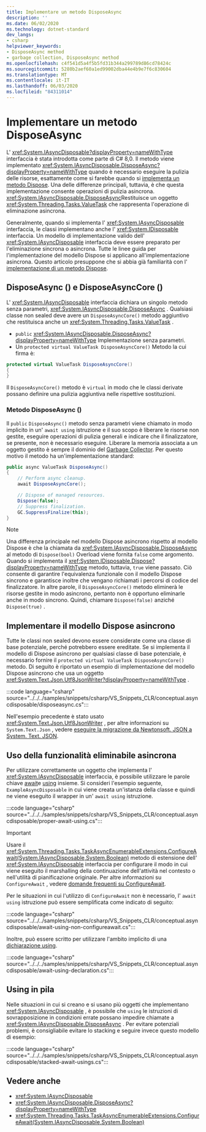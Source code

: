```yaml
---
title: Implementare un metodo DisposeAsync
description: ''
ms.date: 06/02/2020
ms.technology: dotnet-standard
dev_langs:
- csharp
helpviewer_keywords:
- DisposeAsync method
- garbage collection, DisposeAsync method
ms.openlocfilehash: c4f541d5a4f5b5fd31b344a299789d86cd78424c
ms.sourcegitcommit: 5280b2aef60a1ed99002dba44e4b9e7f6c830604
ms.translationtype: MT
ms.contentlocale: it-IT
ms.lasthandoff: 06/03/2020
ms.locfileid: "84311014"
---
```

# <a name="implement-a-disposeasync-method"></a>Implementare un metodo DisposeAsync

L' <xref:System.IAsyncDisposable?displayProperty=nameWithType> interfaccia è stata introdotta come parte di C# 8,0. Il metodo viene implementato <xref:System.IAsyncDisposable.DisposeAsync?displayProperty=nameWithType> quando è necessario eseguire la pulizia delle risorse, esattamente come si farebbe quando si [implementa un metodo Dispose](implementing-dispose.md). Una delle differenze principali, tuttavia, è che questa implementazione consente operazioni di pulizia asincrona. <xref:System.IAsyncDisposable.DisposeAsync>Restituisce un oggetto <xref:System.Threading.Tasks.ValueTask> che rappresenta l'operazione di eliminazione asincrona.

Generalmente, quando si implementa l' <xref:System.IAsyncDisposable> interfaccia, le classi implementano anche l' <xref:System.IDisposable> interfaccia. Un modello di implementazione valido dell' <xref:System.IAsyncDisposable> interfaccia deve essere preparato per l'eliminazione sincrona o asincrona. Tutte le linee guida per l'implementazione del modello Dispose si applicano all'implementazione asincrona. Questo articolo presuppone che si abbia già familiarità con l' [implementazione di un metodo Dispose](implementing-dispose.md).

## <a name="disposeasync-and-disposeasynccore"></a>DisposeAsync () e DisposeAsyncCore ()

L' <xref:System.IAsyncDisposable> interfaccia dichiara un singolo metodo senza parametri, <xref:System.IAsyncDisposable.DisposeAsync> . Qualsiasi classe non sealed deve avere un `DisposeAsyncCore()` metodo aggiuntivo che restituisca anche un <xref:System.Threading.Tasks.ValueTask> .

- `public` <xref:System.IAsyncDisposable.DisposeAsync?displayProperty=nameWithType> Implementazione senza parametri.
- Un `protected virtual ValueTask DisposeAsyncCore()` Metodo la cui firma è:

```csharp
protected virtual ValueTask DisposeAsyncCore()
{
}
```

Il `DisposeAsyncCore()` metodo è `virtual` in modo che le classi derivate possano definire una pulizia aggiuntiva nelle rispettive sostituzioni.

### <a name="the-disposeasync-method"></a>Metodo DisposeAsync ()

Il `public` `DisposeAsync()` metodo senza parametri viene chiamato in modo implicito in un' `await using` istruzione e il suo scopo è liberare le risorse non gestite, eseguire operazioni di pulizia generali e indicare che il finalizzatore, se presente, non è necessario eseguire. Liberare la memoria associata a un oggetto gestito è sempre il dominio del [Garbage Collector](index.md). Per questo motivo il metodo ha un'implementazione standard:

```csharp
public async ValueTask DisposeAsync()
{
    // Perform async cleanup.
    await DisposeAsyncCore();

    // Dispose of managed resources.
    Dispose(false);
    // Suppress finalization.
    GC.SuppressFinalize(this);
}
```

> [!NOTE]
> Una differenza principale nel modello Dispose asincrono rispetto al modello Dispose è che la chiamata da <xref:System.IAsyncDisposable.DisposeAsync> al metodo di `Dispose(bool)` Overload viene fornita `false` come argomento. Quando si implementa il <xref:System.IDisposable.Dispose?displayProperty=nameWithType> metodo, tuttavia, `true` viene passato. Ciò consente di garantire l'equivalenza funzionale con il modello Dispose sincrono e garantisce inoltre che vengano richiamati i percorsi di codice del finalizzatore. In altre parole, il `DisposeAsyncCore()` metodo eliminerà le risorse gestite in modo asincrono, pertanto non è opportuno eliminarle anche in modo sincrono. Quindi, chiamare `Dispose(false)` anziché `Dispose(true)` .

## <a name="implement-the-async-dispose-pattern"></a>Implementare il modello Dispose asincrono

Tutte le classi non sealed devono essere considerate come una classe di base potenziale, perché potrebbero essere ereditate. Se si implementa il modello di Dispose asincrono per qualsiasi classe di base potenziale, è necessario fornire il `protected virtual ValueTask DisposeAsyncCore()` metodo. Di seguito è riportato un esempio di implementazione del modello Dispose asincrono che usa un oggetto <xref:System.Text.Json.Utf8JsonWriter?displayProperty=nameWithType> .

:::code language="csharp" source="../../../samples/snippets/csharp/VS_Snippets_CLR/conceptual.asyncdisposable/disposeasync.cs":::

Nell'esempio precedente è stato usato <xref:System.Text.Json.Utf8JsonWriter> , per altre informazioni su `System.Text.Json` , vedere [eseguire la migrazione da Newtonsoft. JSON a System. Text. JSON](../serialization/system-text-json-migrate-from-newtonsoft-how-to.md).

## <a name="using-async-disposable"></a>Uso della funzionalità eliminabile asincrona

Per utilizzare correttamente un oggetto che implementa l' <xref:System.IAsyncDisposable> interfaccia, è possibile utilizzare le parole chiave [await](../../csharp/language-reference/operators/await.md)e [using](../../csharp/language-reference/keywords/using.md) insieme. Si consideri l'esempio seguente, `ExampleAsyncDisposable` in cui viene creata un'istanza della classe e quindi ne viene eseguito il wrapper in un' `await using` istruzione.

:::code language="csharp" source="../../../samples/snippets/csharp/VS_Snippets_CLR/conceptual.asyncdisposable/proper-await-using.cs":::

> [!IMPORTANT]
> Usare il <xref:System.Threading.Tasks.TaskAsyncEnumerableExtensions.ConfigureAwait(System.IAsyncDisposable,System.Boolean)> metodo di estensione dell' <xref:System.IAsyncDisposable> interfaccia per configurare il modo in cui viene eseguito il marshalling della continuazione dell'attività nel contesto o nell'utilità di pianificazione originale. Per altre informazioni su `ConfigureAwait` , vedere [domande frequenti su ConfigureAwait](https://devblogs.microsoft.com/dotnet/configureawait-faq/).

Per le situazioni in cui l'utilizzo di `ConfigureAwait` non è necessario, l' `await using` istruzione può essere semplificata come indicato di seguito:

:::code language="csharp" source="../../../samples/snippets/csharp/VS_Snippets_CLR/conceptual.asyncdisposable/await-using-non-configureawait.cs":::

Inoltre, può essere scritto per utilizzare l'ambito implicito di una [dichiarazione using](../../csharp/whats-new/csharp-8.md#using-declarations).

:::code language="csharp" source="../../../samples/snippets/csharp/VS_Snippets_CLR/conceptual.asyncdisposable/await-using-declaration.cs":::

## <a name="stacked-usings"></a>Using in pila

Nelle situazioni in cui si creano e si usano più oggetti che implementano <xref:System.IAsyncDisposable> , è possibile che `using` le istruzioni di sovrapposizione in condizioni errate possano impedire chiamate a <xref:System.IAsyncDisposable.DisposeAsync> . Per evitare potenziali problemi, è consigliabile evitare lo stacking e seguire invece questo modello di esempio:

:::code language="csharp" source="../../../samples/snippets/csharp/VS_Snippets_CLR/conceptual.asyncdisposable/stacked-await-usings.cs":::

## <a name="see-also"></a>Vedere anche

- <xref:System.IAsyncDisposable>
- <xref:System.IAsyncDisposable.DisposeAsync?displayProperty=nameWithType>
- <xref:System.Threading.Tasks.TaskAsyncEnumerableExtensions.ConfigureAwait(System.IAsyncDisposable,System.Boolean)>

